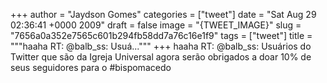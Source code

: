 
+++
author = "Jaydson Gomes"
categories = ["tweet"]
date = "Sat Aug 29 02:36:41 +0000 2009"
draft = false
image = "{TWEET_IMAGE}"
slug = "7656a0a352e7565c601b294fb58dd7a76c16e1f9"
tags = ["tweet"]
title = """haaha RT: @balb_ss:  Usuá..."""
+++
haaha RT: @balb_ss:  Usuários do Twitter que são da Igreja Universal agora serão obrigados a doar 10% de seus seguidores para o #bispomacedo

